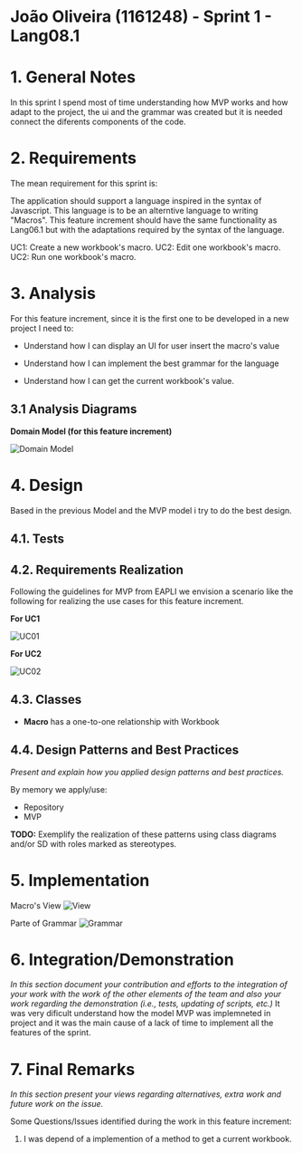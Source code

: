 **João Oliveira** (1161248) - Sprint 1 - Lang08.1
===============================

# 1. General Notes

In this sprint I spend most of time understanding how MVP works and how adapt to the project, the ui and the grammar was created but it is needed connect the diferents components of the code.

# 2. Requirements

The mean requirement for this sprint is:

The application should support a language inspired in the syntax of Javascript. This language is to be an alterntive language to writing "Macros". This feature increment should have the same functionality as Lang06.1 but with the adaptations required by the syntax of the language.

UC1: Create a new workbook's macro.
UC2: Edit one workbook's macro.
UC2: Run one workbook's macro.


# 3. Analysis

For this feature increment, since it is the first one to be developed in a new project I need to:  

- Understand how I can display an UI for user insert the macro's value

- Understand how I can implement the best grammar for the language

- Understand how I can get the current workbook's value.

## 3.1 Analysis Diagrams

**Domain Model (for this feature increment)**

![Domain Model](domain_model_image1.png)


# 4. Design

Based in the previous Model and the MVP model i try to do the best design.
## 4.1. Tests
 

## 4.2. Requirements Realization

Following the guidelines for MVP from EAPLI we envision a scenario like the following for realizing the use cases for this feature increment.

**For UC1**

![UC01](UC01.png)


**For UC2**

![UC02](UC02.png)

## 4.3. Classes

- **Macro** has a one-to-one relationship with Workbook

## 4.4. Design Patterns and Best Practices

*Present and explain how you applied design patterns and best practices.*

By memory we apply/use:  
- Repository  
- MVP


**TODO:** Exemplify the realization of these patterns using class diagrams and/or SD with roles marked as stereotypes. 

# 5. Implementation

Macro's View
![View](view.png) 

Parte of Grammar
![Grammar](grammar.png) 

# 6. Integration/Demonstration

*In this section document your contribution and efforts to the integration of your work with the work of the other elements of the team and also your work regarding the demonstration (i.e., tests, updating of scripts, etc.)*
It was very dificult understand how the model MVP was implemneted in project and it was the main
cause of a lack of time to implement all the features of the sprint.

# 7. Final Remarks 

*In this section present your views regarding alternatives, extra work and future work on the issue.*

Some Questions/Issues identified during the work in this feature increment:

1. I was depend of a implemention of a method to get a current workbook.







